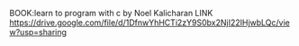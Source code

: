 BOOK:learn to program with c by Noel Kalicharan
LINK
https://drive.google.com/file/d/1DfnwYhHCTi2zY9S0bx2NjI22IHjwbLQc/view?usp=sharing
